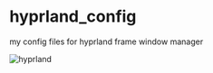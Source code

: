 # hyprland_config
my config files for hyprland frame window manager

<img src="https://github.com/NorthernBlow/hyprland_config/blob/main/assets/northern_atlantic_ocean.jpg" alt="hyprland"  />
